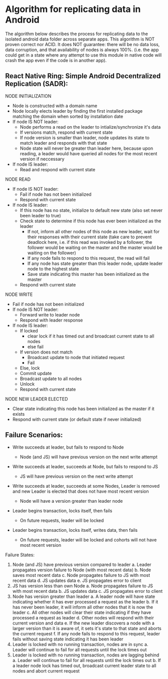 # Algorithm for replicating data in Android

The algorithm below describes the process for replicating data to
the isolated android data folder across separate apps.  This algorithm
is NOT proven correct nor ACID. It does NOT guarantee: there will be no data loss,
data corruption, and that availability of nodes is always 100%.  (i.e. the app could
get in a state where any attempt to use this module in native code will crash the app
even if the code is in another app).

React Native Ring: Simple Android Decentralized Replication (SADR):
------------------------------------------------

NODE INITIALIZATION
- Node is constructed with a domain name
- Node locally elects leader by finding the first installed package matching the domain when sorted by installation date
- If node IS NOT leader:
  - Node performs a read on the leader to intialize/synchronize it's data
  - If versions match, respond with current state
  - If node version is smaller than leader, node updates its state to match leader and responds with that state
  - Node state will never be greater than leader here, because upon reading, a leader would have queried all nodes for the most recent version if neccessary
- If node IS leader:
  - Read and respond with current state

NODE READ
- If node IS NOT leader:
  - Fail if node has not been initialized
  - Respond with current state
- If node IS leader:
  - If this node has no state, initialize to default new state (also set never been leader to true)
  - Check state to determine if this node has ever been initialized as the leader
    - If not, inform all other nodes of this node as new leader, wait for their responses with their current state (take care to prevent deadlock here, i.e. if this read was invoked by a follower, the follower would be waiting on the master and the master would be waiting on the follower)
    - If any node fails to respond to this request, the read will fail
    - If any node has state greater than this leader node, update leader node to the highest state
    - Save state indicating this master has been initialized as the master
  - Respond with current state

NODE WRITE
- Fail if node has not been initialized
- If node IS NOT leader:
  - Forward write to leader node
  - Respond with leader response
- If node IS leader:
  - If locked
    - clear lock if it has timed out and broadcast current state to all nodes
    - else fail
  - If version does not match
    - Broadcast update to node that initiated request
    - Fail
  - Else, lock
  - Commit update
  - Broadcast update to all nodes
  - Unlock
  - Respond with current state

NODE NEW LEADER ELECTED
- Clear state indicating this node has been initialized as the master if it exists
- Respond with current state (or default state if never initialized)


Failure Scenarios:
---------

- Write succeeds at leader, but fails to respond to Node
  - Node (and JS) will have previous version on the next write attempt

- Write succeeds at leader, succeeds at Node, but fails to respond to JS
  - JS will have previous version on the next write attempt

- Write succeeds at leader, succeeds at some Nodes, Leader is removed and new Leader is elected that does not have most recent version
  - Node will have a version greater than leader node

- Leader begins transaction, locks itself, then fails
  - On future requests, leader will be locked

- Leader begins transaction, locks itself, writes data, then fails
  - On future requests, leader will be locked and cohorts will not have most recent version


Failure States:
1.  Node (and JS) have previous version compared to leader
    a.  Leader propagates version failure to Node (with most recent data)
    b.  Node saves most recent data
    c.  Node propagates failure to JS with most recent data
    d.  JS updates data
    e.  JS propagates error to client
2.  JS has version less than own Node
    a.  Node propagates failure to JS with most recent data
    b.  JS updates data
    c.  JS propagates error to client
3.  Node has version greater than leader
    a.  A leader node will have state indicating whether it has ever processed a request as the leader
    b.  If it has never been leader, it will inform all other nodes that it is now the leader
    c.  All other nodes will clear their state indicating if they have processed a request as leader
    d.  Other nodes will respond with their current version and data
    e.  If the new leader discovers a node with a larger version than it is aware of, it sets it's state to that state and aborts the current request
    f.  If any node fails to respond to this request, leader fails without saving state indicating it has been leader
6.  Leader is locked with no running transaction, nodes are in sync
    a.  Leader will continue to fail for all requests until the lock times out
7.  Leader is locked with no running transaction, nodes are lagging behind
    a.  Leader will continue to fail for all requests until the lock times out
    b.  If a leader node lock has timed out, broadcast current leader state to all nodes and abort current request

